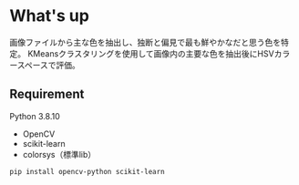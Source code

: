 # What's up

画像ファイルから主な色を抽出し、独断と偏見で最も鮮やかなだと思う色を特定。
KMeansクラスタリングを使用して画像内の主要な色を抽出後にHSVカラースペースで評価。

## Requirement
Python 3.8.10

- OpenCV
- scikit-learn
- colorsys（標準lib）

```bash
pip install opencv-python scikit-learn
```
